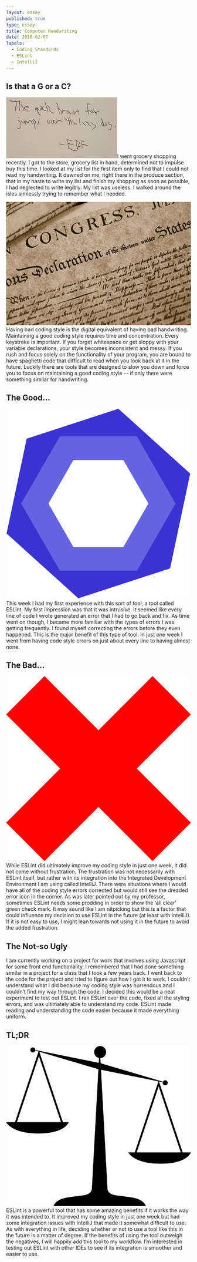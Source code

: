 ```yaml
---
layout: essay
published: true
type: essay
title: Computer Handwriting
date: 2018-02-07
labels:
  - Coding Standards
  - ESLint
  - IntelliJ
---
```


## Is that a G or a C?
<img class="ui small right floated rounded image" src="../images/chickenScratch.jpg">I went grocery shopping recently. I got to the store, grocery list in hand, determined not to impulse buy this time. I looked at my list for the first item only to find that I could not read my handwriting. It dawned on me, right there in the produce section, that in my haste to write my list and finish my shopping as soon as possible, I had neglected to write legibly. My list was useless. I walked around the isles aimlessly trying to remember what I needed.

<img class="ui small left floated rounded image" src="../images/declarationOfIndependence.jpg">Having bad coding style is the digital equivalent of having bad handwriting. Maintaining a good coding style requires time and concentration. Every keystroke is important. If you forget whitespace or get sloppy with your variable declarations, your style becomes inconsistent and messy. If you rush and focus solely on the functionality of your program, you are bound to have spaghetti code that difficult to read when you look back at it in the future. Luckily there are tools that are designed to slow you down and force you to focus on maintaining a good coding style -- if only there were something similar for handwriting.

## The Good...
<img class="ui small right floated rounded image" src="../images/eslint.svg">This week I had my first experience with this sort of tool, a tool called ESLint. My first impression was that it was intrusive. It seemed like every line of code I wrote generated an error that I had to go back and fix. As time went on though, I became more familiar with the types of errors I was getting frequently. I found myself correcting the errors before they even happened. This is the major benefit of this type of tool. In just one week I went from having code style errors on just about every line to having almost none.

## The Bad...
<img class="ui small left floated rounded image" src="../images/errorIcon.png">While ESLint did ultimately improve my coding style in just one week, it did not come without frustration. The frustration was not necessarily with ESLint itself, but rather with its integration into the Integrated Development Environment I am using called IntelliJ. There were situations where I would have all of the coding style errors corrected but would still see the dreaded error icon in the corner. As was later pointed out by my professor, sometimes ESLint needs some prodding in order to show the ‘all clear’ green check mark. It may sound like I am nitpicking but this is a factor that could influence my decision to use ESLint in the future (at least with IntelliJ). If it is not easy to use, I might lean towards not using it in the future to avoid the added frustration.

## The Not-so Ugly
I am currently working on a project for work that involves using Javascript for some front end functionality. I remembered that I had done something similar in a project for a class that I took a few years back. I went back to the code for the project and tried to figure out how I got it to work. I couldn’t understand what I did because my coding style was horrendous and I couldn’t find my way through the code. I decided this would be a neat experiment to test out ESLint. I ran ESLint over the code, fixed all the styling errors, and was ultimately able to understand my code. ESLint made reading and understanding the code easier because it made everything uniform.

## TL;DR
<img class="ui small right floated rounded image" src="../images/scale.png">ESLint is a powerful tool that has some amazing benefits if it works the way it was intended to. It improved my coding style in just one week but had some integration issues with IntelliJ that made it somewhat difficult to use. As with everything in life, deciding whether or not to use a tool like this in the future is a matter of degree. If the benefits of using the tool outweigh the negatives, I will happily add this tool to my workflow. I’m interested in testing out ESLint with other IDEs to see if its integration is smoother and easier to use.
